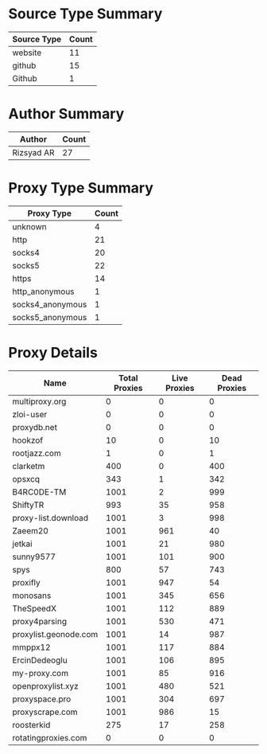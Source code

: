 # Source Type Summary

| Source Type | Count |
|-------------|-------|
| website | 11 |
| github | 15 |
| Github | 1 |


# Author Summary

| Author | Count |
|--------|-------|
| Rizsyad AR | 27 |


# Proxy Type Summary

| Proxy Type | Count |
|------------|-------|
| unknown | 4 |
| http | 21 |
| socks4 | 20 |
| socks5 | 22 |
| https | 14 |
| http_anonymous | 1 |
| socks4_anonymous | 1 |
| socks5_anonymous | 1 |


# Proxy Details

| Name | Total Proxies | Live Proxies | Dead Proxies |
|------|---------------|--------------|---------------|
| multiproxy.org | 0 | 0 | 0 |
| zloi-user | 0 | 0 | 0 |
| proxydb.net | 0 | 0 | 0 |
| hookzof | 10 | 0 | 10 |
| rootjazz.com | 1 | 0 | 1 |
| clarketm | 400 | 0 | 400 |
| opsxcq | 343 | 1 | 342 |
| B4RC0DE-TM | 1001 | 2 | 999 |
| ShiftyTR | 993 | 35 | 958 |
| proxy-list.download | 1001 | 3 | 998 |
| Zaeem20 | 1001 | 961 | 40 |
| jetkai | 1001 | 21 | 980 |
| sunny9577 | 1001 | 101 | 900 |
| spys | 800 | 57 | 743 |
| proxifly | 1001 | 947 | 54 |
| monosans | 1001 | 345 | 656 |
| TheSpeedX | 1001 | 112 | 889 |
| proxy4parsing | 1001 | 530 | 471 |
| proxylist.geonode.com | 1001 | 14 | 987 |
| mmppx12 | 1001 | 117 | 884 |
| ErcinDedeoglu | 1001 | 106 | 895 |
| my-proxy.com | 1001 | 85 | 916 |
| openproxylist.xyz | 1001 | 480 | 521 |
| proxyspace.pro | 1001 | 304 | 697 |
| proxyscrape.com | 1001 | 986 | 15 |
| roosterkid | 275 | 17 | 258 |
| rotatingproxies.com | 0 | 0 | 0 |
